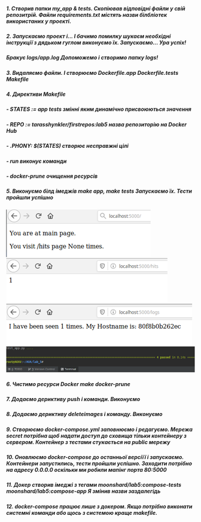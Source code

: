 ##### 1. Створив папки my_app & tests. Скопіював відповідні файли у свій репозитрій. Файли requirements.txt містять назви білбліотек використаних у проекті.
##### 2. Запускаємо проект і... І бачимо помилку шукаєм необхідні інструкції з дядьком гуглом виконуємо їх. Запускаємо... Ура успіх!
##### Бракує logs/app.log Допоможемо і створимо папку logs!
##### 3. Видаляємо файли. І створюємо Dockerfile.app Dockerfile.tests Makefile
##### 4. Директиви Makefile
##### - STATES := app tests змінні яким динамічно присвоюються значення
##### - REPO := tarasshynkler/firstrepos:lab5 назва репозиторію на Docker Hub
##### - .PHONY: $(STATES) створює несправжні цілі
##### - run виконує команди
##### - docker-prune очищення ресурсів
##### 5. Виконуємо білд імеджів make app, make tests Запускаємо їх. Тести пройшли успішно
![Screenshot](screenshots/screen1.png)
![Screenshot](screenshots/screen2.png)
![Screenshot](screenshots/screen3.png)
![Screenshot](screenshots/screen4.png)
##### 6. Чистимо ресурси Docker make docker-prune
##### 7. Додаємо дериктиву push і команди. Виконуємо
##### 8. Додаємо дериктиву deleteimages і команду. Виконуємо
##### 9. Створюємо docker-compose.yml заповнюємо і редагуємо. Мережа secret потрібна щоб надати доступ до сховища тільки контейнеру з сервером. Контейнер з тестами стукається на public мережу
##### 10. Оновлюємо docker-compose до останньої версіїї і запускаємо. Контейнери запустились, тести пройшли успішно. Заходити потрібно на адресу 0.0.0.0 оскільки ми робили мапінг порта 80:5000
##### 11. Докер створив імеджі з тегами moonshard/lab5:compose-tests moonshard/lab5:compose-app Я змінив назви заздалегідь
##### 12. docker-compose працює лише з докером. Якщо потрібно виконати системні команди або щось з системою краще makefile.